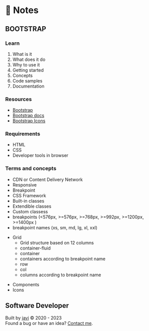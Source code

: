 # :memo: Notes
## BOOTSTRAP
### Learn
1. What is it
2. What does it do
3. Why to use it
4. Getting started
5. Concepts
6. Code samples
7. Documentation
### Resources
- [Bootstrap](https://getbootstrap.com/)
- [Bootstrap docs](https://getbootstrap.com/docs/)
- [Bootstrap Icons](https://icons.getbootstrap.com/)
### Requirements
- HTML
- CSS
- Developer tools in browser
### Terms and concepts
- CDN or Content Delivery Network
- Responsive
- Breakpoint
- CSS Framework
- Built-in classes
- Extendible classes
- Custom classess
- breakpoints (<576px, >=576px, >=768px, >=992px, >=1200px, >=1400px )
- breakpoint names (xs, sm, md, lg, xl, xxl)
* Grid
  - Grid structure based on 12 columns
  - container-fluid
  - container
  - containers according to breakpoint name
  - row
  - col
  - columns according to breakpoint name
- Components
- Icons
## Software Developer
Built by [javi](https://github.com/javi0b01/) :copyright: 2020 - 2023  
Found a bug or have an idea? [Contact me](https://www.linkedin.com/in/javi0b01/).
